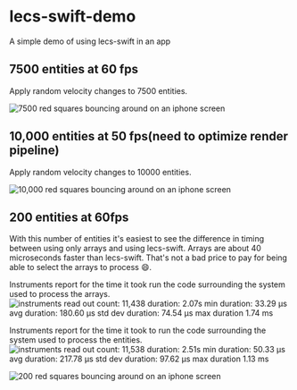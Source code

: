# lecs-swift-demo
A simple demo of using lecs-swift in an app

## 7500 entities at 60 fps
Apply random velocity changes to 7500 entities.

![7500 red squares bouncing around on an iphone screen](https://res.cloudinary.com/demmholkv/image/upload/v1690761464/7500e-60fps_nviijp.gif)

## 10,000 entities at 50 fps(need to optimize render pipeline)
Apply random velocity changes to 10000 entities.

![10,000 red squares bouncing around on an iphone screen](https://res.cloudinary.com/demmholkv/image/upload/v1690762394/10000e-50fps_ybjexh.gif)

## 200 entities at 60fps
With this number of entities it's easiest to see the difference in timing between using only arrays and using lecs-swift. Arrays are about 40 microseconds faster than lecs-swift. That's not a bad price to pay for being able to select the arrays to process :smile:.

Instruments report for the time it took run the code surrounding the system used to process the arrays.
![instruments read out count: 11,438 duration: 2.07s min duration: 33.29 µs avg duration: 180.60 µs std dev duration: 74.54 µs max duration 1.74 ms  ](https://res.cloudinary.com/demmholkv/image/upload/v1690761096/200a-instruments_hnjfjk.png)


Instruments report for the time it took to run the code surrounding the system used to process the entities.
![instruments read out count: 11,538 duration: 2.51s min duration: 50.33 µs avg duration: 217.78 µs std dev duration: 97.62 µs max duration 1.13 ms  ](https://res.cloudinary.com/demmholkv/image/upload/v1690761096/200e-instruments_wpra0s.png)

![200 red squares bouncing around on an iphone screen](https://res.cloudinary.com/demmholkv/image/upload/v1690761097/200e-60fps_mlzlll.gif)



